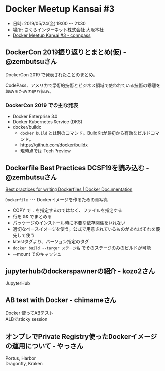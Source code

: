Docker Meetup Kansai #3
=======================

- 日時: 2019/05/24(金) 19:00 〜 21:30
- 場所: さくらインターネット株式会社 大阪本社
- [Docker Meetup Kansai \#3 \- connpass](https://dockerkansai.connpass.com/event/129089/)

## DockerCon 2019振り返りとまとめ(仮) - @zembutsuさん
DockerCon 2019 で発表されたことのまとめ。

CodePass、アメリカで学術的技術とビジネス領域で使われている技術の乖離を埋めるための取り組み。

### DockerCon 2019 での主な発表
* Docker Enterprise 3.0
* Docker Kubernetes Service (DKS) 
* docker/buildx
    - `docker build` とは別のコマンド。BuildKitが最初から有効なビルドコマンド。
    - https://github.com/docker/buildx
    - 現時点では Tech Preview

## Dockerfile Best Practices DCSF19を読み込む - @zembutsuさん
[Best practices for writing Dockerfiles \| Docker Documentation](https://docs.docker.com/develop/develop-images/dockerfile_best-practices/)

`Dockerfile` ･･･ Dockerイメージを作るための青写真

* COPY で `.` を指定するのではなく、ファイルを指定する
* 行を && でまとめる 
* パッケージのインストール時に不要な依存関係をいれない
* 適切なベースイメージを使う。公式で用意されているものがあればそれを優先して使う
* latestタグより、バージョン指定のタグ
* `docker build --targer ステージ名` でそのステージのみのビルドが可能
* --mount でのキャッシュ

## jupyterhubのdockerspawnerの紹介 - kozo2さん
JupyterHub

## AB test with Docker - chimameさん
Docker 使ってABテスト  
ALBでsticky session

## オンプレでPrivate Registry使ったDockerイメージの運用について - やっさん
Portus, Harbor  
Dragonfly, Kraken
